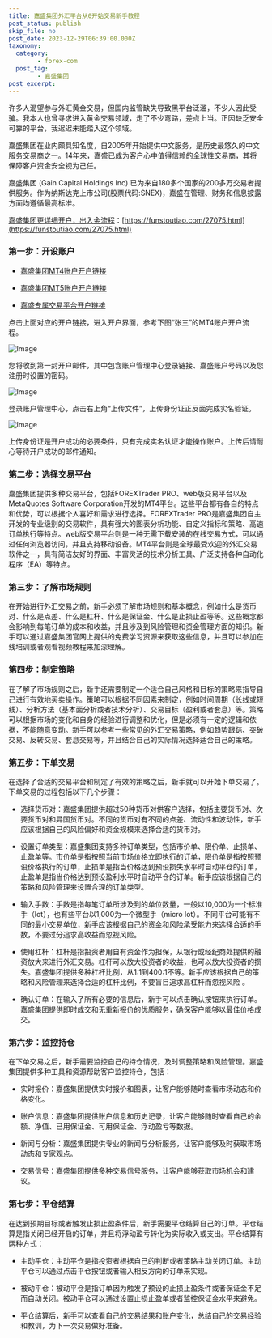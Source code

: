 ```yaml
---
title: 嘉盛集团外汇平台从0开始交易新手教程
post_status: publish
skip_file: no
post_date: 2023-12-29T06:39:00.000Z
taxonomy:
  category:
        - forex-com
  post_tag:
        - 嘉盛集团
post_excerpt: 
---
```

许多人渴望参与外汇黄金交易，但国内监管缺失导致黑平台泛滥，不少人因此受骗。我本人也曾寻求进入黄金交易领域，走了不少弯路，差点上当。正因缺乏安全可靠的平台，我迟迟未能踏入这个领域。

嘉盛集团在业内颇具知名度，自2005年开始提供中文服务，是历史最悠久的中文服务交易商之一。14年来，嘉盛已成为客户心中值得信赖的全球性交易商，其将保障客户资金安全视为己任。

嘉盛集团 (Gain Capital Holdings Inc) 已为来自180多个国家的200多万交易者提供服务。作为纳斯达克上市公司(股票代码:SNEX)，嘉盛在管理、财务和信息披露方面均遵循最高标准。

[嘉盛集团更详细开户，出入金流程](https://funstoutiao.com/27075.html)：[https://funstoutiao.com/27075.html](https://funstoutiao.com/27075.html)

### 第一步：开设账户

* [嘉盛集团MT4账户开户链接](https://s.ssgg.net/jsmt4)

* [嘉盛集团MT5账户开户链接](https://s.ssgg.net/jsmt5)

* [嘉盛专属交易平台开户链接](https://s.ssgg.net/js)

点击上面对应的开户链接，进入开户界面，参考下图“张三”的MT4账户开户流程。

![Image](https://prod-files-secure.s3.us-west-2.amazonaws.com/39ed1227-6d7d-4570-be36-9ccd4a2c4241/7a167aea-686b-400d-af59-4e18eb607a40/640.png?X-Amz-Algorithm=AWS4-HMAC-SHA256&X-Amz-Content-Sha256=UNSIGNED-PAYLOAD&X-Amz-Credential=ASIAZI2LB466ZPVFWTZP%2F20250315%2Fus-west-2%2Fs3%2Faws4_request&X-Amz-Date=20250315T041309Z&X-Amz-Expires=3600&X-Amz-Security-Token=IQoJb3JpZ2luX2VjELT%2F%2F%2F%2F%2F%2F%2F%2F%2F%2FwEaCXVzLXdlc3QtMiJHMEUCIQCiz3SiirQ6lFaWEH1qLHlwWf%2Bg1M3bWaQ8BKW3fv2EqgIgNP8rQ6omVz02zV7tAA5fDFHiQdpmATUEAOviB%2FYJxjkqiAQI%2Ff%2F%2F%2F%2F%2F%2F%2F%2F%2F%2FARAAGgw2Mzc0MjMxODM4MDUiDPFxMvZDt8fGK3lqFyrcAz4kpk1LSC6xWMDyhmSv0AM94cSeit9ECnAiMDfxEYkHHzXUdzVWq58OmSQLmY9G2WrKRGXtoCeJYWnuiS%2BkM2ATs0LKpVgt70Pm%2BuQLxvIElLnIR%2Fg4VGZPV5ejdOPS8BTUEnVvYfq9hykLprXB5IWslMZxEed87ePaYJnfoZiRJFfOPl6TdIHxZgSs7N8qZpPAqfDtySg3eWelt8WKcNnFrOh70F0C%2BFr6oLxcdlYN9qyZ3E8FVtoB5gbNSKY5TeB1USnAS8gknf8M9NXFtt2OMgw38a%2BXE9kTdQvh8tDKj71FJF3HGdZyKZw%2BAwjTWwHwCGRiDZmSd3rxMXpN4EdyoRwzqYBce15dBOjETqRiHVpnhsX11ZGRz3%2FSp9sEtde2vE6et15Rq8UviTdykdwz%2BLtLfLH4pdR4xyQpvOJb3bQh%2BzZVi3GQhpOfhG31InSngFhzM7CPTXF9IrxhEfxSBeuv030QRJN%2BIMT8rXBwPJ1o9NVZj%2F6g9WtJYkAtDota9Nn5sEg%2B812xxXeBUAeSIAVwsjun%2FQ8SGeH8wlvfXKDREPL26OdQ3%2FJPJcxKBfdzModRkXBKEUnZgsdW7ZqKdbAe60zY3iZkFmkpFx6VvDTtk1JzFytik%2FJ9MPfm074GOqUB7TkogHZQJpWbgK2cy1RJuG4DCVTlGG7akr5gKhU2kE%2BTZkUtnHQO%2F4DByNuhy9cB2wFNR34%2FauDEsWzsvc4CdnNrEqcqUrnbh%2B3mrG3DdgP26RTUjY%2B60xQxCFvcqSZdPRIqP%2Ffmz%2FqhcGlB2Lv9pJNR9khmZjCjO1ZfHqehjVHe91S2%2FydEz5qlCJ8tlcL2bcDcyZXKJEfT3Bbs7abUuLLX1aVD&X-Amz-Signature=2564c19246fc9fe1b956d9a92c3771c76c2f99c7cdf2a995c8b01dd60dd569b4&X-Amz-SignedHeaders=host&x-id=GetObject)

您将收到第一封开户邮件，其中包含账户管理中心登录链接、嘉盛账户号码以及您注册时设置的密码。

![Image](https://prod-files-secure.s3.us-west-2.amazonaws.com/39ed1227-6d7d-4570-be36-9ccd4a2c4241/eaa1c6b3-2877-4284-a0e1-530e222c27fb/image.png?X-Amz-Algorithm=AWS4-HMAC-SHA256&X-Amz-Content-Sha256=UNSIGNED-PAYLOAD&X-Amz-Credential=ASIAZI2LB466ZPVFWTZP%2F20250315%2Fus-west-2%2Fs3%2Faws4_request&X-Amz-Date=20250315T041309Z&X-Amz-Expires=3600&X-Amz-Security-Token=IQoJb3JpZ2luX2VjELT%2F%2F%2F%2F%2F%2F%2F%2F%2F%2FwEaCXVzLXdlc3QtMiJHMEUCIQCiz3SiirQ6lFaWEH1qLHlwWf%2Bg1M3bWaQ8BKW3fv2EqgIgNP8rQ6omVz02zV7tAA5fDFHiQdpmATUEAOviB%2FYJxjkqiAQI%2Ff%2F%2F%2F%2F%2F%2F%2F%2F%2F%2FARAAGgw2Mzc0MjMxODM4MDUiDPFxMvZDt8fGK3lqFyrcAz4kpk1LSC6xWMDyhmSv0AM94cSeit9ECnAiMDfxEYkHHzXUdzVWq58OmSQLmY9G2WrKRGXtoCeJYWnuiS%2BkM2ATs0LKpVgt70Pm%2BuQLxvIElLnIR%2Fg4VGZPV5ejdOPS8BTUEnVvYfq9hykLprXB5IWslMZxEed87ePaYJnfoZiRJFfOPl6TdIHxZgSs7N8qZpPAqfDtySg3eWelt8WKcNnFrOh70F0C%2BFr6oLxcdlYN9qyZ3E8FVtoB5gbNSKY5TeB1USnAS8gknf8M9NXFtt2OMgw38a%2BXE9kTdQvh8tDKj71FJF3HGdZyKZw%2BAwjTWwHwCGRiDZmSd3rxMXpN4EdyoRwzqYBce15dBOjETqRiHVpnhsX11ZGRz3%2FSp9sEtde2vE6et15Rq8UviTdykdwz%2BLtLfLH4pdR4xyQpvOJb3bQh%2BzZVi3GQhpOfhG31InSngFhzM7CPTXF9IrxhEfxSBeuv030QRJN%2BIMT8rXBwPJ1o9NVZj%2F6g9WtJYkAtDota9Nn5sEg%2B812xxXeBUAeSIAVwsjun%2FQ8SGeH8wlvfXKDREPL26OdQ3%2FJPJcxKBfdzModRkXBKEUnZgsdW7ZqKdbAe60zY3iZkFmkpFx6VvDTtk1JzFytik%2FJ9MPfm074GOqUB7TkogHZQJpWbgK2cy1RJuG4DCVTlGG7akr5gKhU2kE%2BTZkUtnHQO%2F4DByNuhy9cB2wFNR34%2FauDEsWzsvc4CdnNrEqcqUrnbh%2B3mrG3DdgP26RTUjY%2B60xQxCFvcqSZdPRIqP%2Ffmz%2FqhcGlB2Lv9pJNR9khmZjCjO1ZfHqehjVHe91S2%2FydEz5qlCJ8tlcL2bcDcyZXKJEfT3Bbs7abUuLLX1aVD&X-Amz-Signature=7d8ae25b37bff56cf574bf700c473550927da1bb51dd3b1fc188c7e43981ab74&X-Amz-SignedHeaders=host&x-id=GetObject)

登录账户管理中心，点击右上角“上传文件”，上传身份证正反面完成实名验证。

![Image](https://prod-files-secure.s3.us-west-2.amazonaws.com/39ed1227-6d7d-4570-be36-9ccd4a2c4241/54090639-09fc-46b4-a135-e0289f707147/image.png?X-Amz-Algorithm=AWS4-HMAC-SHA256&X-Amz-Content-Sha256=UNSIGNED-PAYLOAD&X-Amz-Credential=ASIAZI2LB466ZPVFWTZP%2F20250315%2Fus-west-2%2Fs3%2Faws4_request&X-Amz-Date=20250315T041309Z&X-Amz-Expires=3600&X-Amz-Security-Token=IQoJb3JpZ2luX2VjELT%2F%2F%2F%2F%2F%2F%2F%2F%2F%2FwEaCXVzLXdlc3QtMiJHMEUCIQCiz3SiirQ6lFaWEH1qLHlwWf%2Bg1M3bWaQ8BKW3fv2EqgIgNP8rQ6omVz02zV7tAA5fDFHiQdpmATUEAOviB%2FYJxjkqiAQI%2Ff%2F%2F%2F%2F%2F%2F%2F%2F%2F%2FARAAGgw2Mzc0MjMxODM4MDUiDPFxMvZDt8fGK3lqFyrcAz4kpk1LSC6xWMDyhmSv0AM94cSeit9ECnAiMDfxEYkHHzXUdzVWq58OmSQLmY9G2WrKRGXtoCeJYWnuiS%2BkM2ATs0LKpVgt70Pm%2BuQLxvIElLnIR%2Fg4VGZPV5ejdOPS8BTUEnVvYfq9hykLprXB5IWslMZxEed87ePaYJnfoZiRJFfOPl6TdIHxZgSs7N8qZpPAqfDtySg3eWelt8WKcNnFrOh70F0C%2BFr6oLxcdlYN9qyZ3E8FVtoB5gbNSKY5TeB1USnAS8gknf8M9NXFtt2OMgw38a%2BXE9kTdQvh8tDKj71FJF3HGdZyKZw%2BAwjTWwHwCGRiDZmSd3rxMXpN4EdyoRwzqYBce15dBOjETqRiHVpnhsX11ZGRz3%2FSp9sEtde2vE6et15Rq8UviTdykdwz%2BLtLfLH4pdR4xyQpvOJb3bQh%2BzZVi3GQhpOfhG31InSngFhzM7CPTXF9IrxhEfxSBeuv030QRJN%2BIMT8rXBwPJ1o9NVZj%2F6g9WtJYkAtDota9Nn5sEg%2B812xxXeBUAeSIAVwsjun%2FQ8SGeH8wlvfXKDREPL26OdQ3%2FJPJcxKBfdzModRkXBKEUnZgsdW7ZqKdbAe60zY3iZkFmkpFx6VvDTtk1JzFytik%2FJ9MPfm074GOqUB7TkogHZQJpWbgK2cy1RJuG4DCVTlGG7akr5gKhU2kE%2BTZkUtnHQO%2F4DByNuhy9cB2wFNR34%2FauDEsWzsvc4CdnNrEqcqUrnbh%2B3mrG3DdgP26RTUjY%2B60xQxCFvcqSZdPRIqP%2Ffmz%2FqhcGlB2Lv9pJNR9khmZjCjO1ZfHqehjVHe91S2%2FydEz5qlCJ8tlcL2bcDcyZXKJEfT3Bbs7abUuLLX1aVD&X-Amz-Signature=e7ce99bde41ce0c587c1d1a2d1308e26463c1cbd48d723b7d02cb3e9a74ed6c4&X-Amz-SignedHeaders=host&x-id=GetObject)

上传身份证是开户成功的必要条件，只有完成实名认证才能操作账户。上传后请耐心等待开户成功的邮件通知。

### 第二步：选择交易平台

嘉盛集团提供多种交易平台，包括FOREXTrader PRO、web版交易平台以及MetaQuotes Software Corporation开发的MT4平台。这些平台都有各自的特点和优势，可以根据个人喜好和需求进行选择。FOREXTrader PRO是嘉盛集团自主开发的专业级别的交易软件，具有强大的图表分析功能、自定义指标和策略、高速订单执行等特点。web版交易平台则是一种无需下载安装的在线交易方式，可以通过任何浏览器访问，并且支持移动设备。MT4平台则是全球最受欢迎的外汇交易软件之一，具有简洁友好的界面、丰富灵活的技术分析工具、广泛支持各种自动化程序（EA）等特点。

### 第三步：了解市场规则

在开始进行外汇交易之前，新手必须了解市场规则和基本概念，例如什么是货币对、什么是点差、什么是杠杆、什么是保证金、什么是止损止盈等等。这些概念都会影响到每笔订单的成本和收益，并且涉及到风险管理和资金管理方面的知识。新手可以通过嘉盛集团官网上提供的免费学习资源来获取这些信息，并且可以参加在线培训或者观看视频教程来加深理解。

### 第四步：制定策略

在了解了市场规则之后，新手还需要制定一个适合自己风格和目标的策略来指导自己进行有效地买卖操作。策略可以根据不同因素来制定，例如时间周期（长线或短线）、分析方法（基本面分析或者技术分析）、交易目标（盈利或者套息）等。策略可以根据市场的变化和自身的经验进行调整和优化，但是必须有一定的逻辑和依据，不能随意变动。新手可以参考一些常见的外汇交易策略，例如趋势跟踪、突破交易、反转交易、套息交易等，并且结合自己的实际情况选择适合自己的策略。

### 第五步：下单交易

在选择了合适的交易平台和制定了有效的策略之后，新手就可以开始下单交易了。下单交易的过程包括以下几个步骤：

* 选择货币对：嘉盛集团提供超过50种货币对供客户选择，包括主要货币对、次要货币对和异国货币对。不同的货币对有不同的点差、流动性和波动性，新手应该根据自己的风险偏好和资金规模来选择合适的货币对。

* 设置订单类型：嘉盛集团支持多种订单类型，包括市价单、限价单、止损单、止盈单等。市价单是指按照当前市场价格立即执行的订单，限价单是指按照预设价格执行的订单，止损单是指当价格达到预设损失水平时自动平仓的订单，止盈单是指当价格达到预设盈利水平时自动平仓的订单。新手应该根据自己的策略和风险管理来设置合理的订单类型。

* 输入手数：手数是指每笔订单所涉及到的单位数量，一般以10,000为一个标准手（lot），也有些平台以1,000为一个微型手（micro lot）。不同平台可能有不同的最小交易单位，新手应该根据自己的资金和风险承受能力来选择合适的手数，不要过分追求高收益而忽视风险。

* 使用杠杆：杠杆是指投资者用自有资金作为担保，从银行或经纪商处提供的融资放大来进行外汇交易。杠杆可以放大投资者的收益，也可以放大投资者的损失。嘉盛集团提供多种杠杆比例，从1:1到400:1不等。新手应该根据自己的策略和风险管理来选择合适的杠杆比例，不要盲目追求高杠杆而忽视风险 。

* 确认订单：在输入了所有必要的信息后，新手可以点击确认按钮来执行订单。嘉盛集团提供即时成交和无重新报价的优质服务，确保客户能够以最佳价格成交。

### 第六步：监控持仓

在下单交易之后，新手需要监控自己的持仓情况，及时调整策略和风险管理。嘉盛集团提供多种工具和资源帮助客户监控持仓，包括：

* 实时报价：嘉盛集团提供实时报价和图表，让客户能够随时查看市场动态和价格变化。

* 账户信息：嘉盛集团提供账户信息和历史记录，让客户能够随时查看自己的余额、净值、已用保证金、可用保证金、浮动盈亏等数据。

* 新闻与分析：嘉盛集团提供专业的新闻与分析服务，让客户能够及时获取市场动态和专家观点。

* 交易信号：嘉盛集团提供多种交易信号服务，让客户能够获取市场机会和建议。

### 第七步：平仓结算

在达到预期目标或者触发止损止盈条件后，新手需要平仓结算自己的订单。平仓结算是指关闭已经开启的订单，并且将浮动盈亏转化为实际收入或支出。平仓结算有两种方式：

* 主动平仓：主动平仓是指投资者根据自己的判断或者策略主动关闭订单。主动平仓可以通过点击平仓按钮或者输入相反方向的订单来实现。

* 被动平仓：被动平仓是指订单因为触发了预设的止损止盈条件或者保证金不足而自动关闭。被动平仓可以通过设置止损止盈单或者监控保证金水平来避免。

* 平仓结算后，新手可以查看自己的交易结果和账户变化，总结自己的交易经验和教训，为下一次交易做好准备。